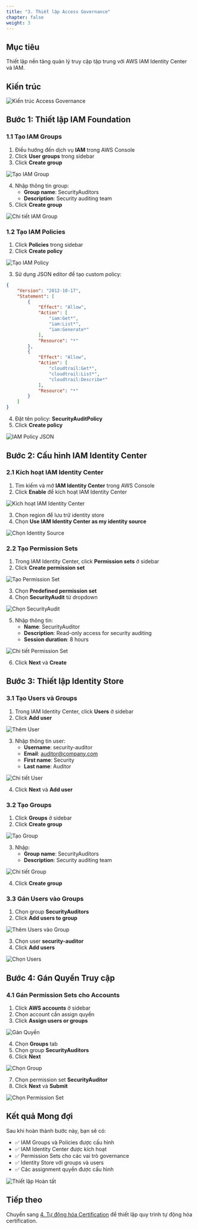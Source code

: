```yaml
---
title: "3. Thiết lập Access Governance"
chapter: false
weight: 3
---
```


## Mục tiêu

Thiết lập nền tảng quản lý truy cập tập trung với AWS IAM Identity Center và IAM.

## Kiến trúc

![Kiến trúc Access Governance](/images/3/access-governance-architecture.png)

## Bước 1: Thiết lập IAM Foundation

### 1.1 Tạo IAM Groups

1. Điều hướng đến dịch vụ **IAM** trong AWS Console
2. Click **User groups** trong sidebar
3. Click **Create group**

![Tạo IAM Group](/images/3/create-iam-group.png)

4. Nhập thông tin group:
   - **Group name**: SecurityAuditors
   - **Description**: Security auditing team
5. Click **Create group**

![Chi tiết IAM Group](/images/3/iam-group-details.png)

### 1.2 Tạo IAM Policies

1. Click **Policies** trong sidebar
2. Click **Create policy**

![Tạo IAM Policy](/images/3/create-iam-policy.png)

3. Sử dụng JSON editor để tạo custom policy:

```json
{
    "Version": "2012-10-17",
    "Statement": [
        {
            "Effect": "Allow",
            "Action": [
                "iam:Get*",
                "iam:List*",
                "iam:Generate*"
            ],
            "Resource": "*"
        },
        {
            "Effect": "Allow",
            "Action": [
                "cloudtrail:Get*",
                "cloudtrail:List*",
                "cloudtrail:Describe*"
            ],
            "Resource": "*"
        }
    ]
}
```

4. Đặt tên policy: **SecurityAuditPolicy**
5. Click **Create policy**

![IAM Policy JSON](/images/3/iam-policy-json.png)

## Bước 2: Cấu hình IAM Identity Center

### 2.1 Kích hoạt IAM Identity Center

1. Tìm kiếm và mở **IAM Identity Center** trong AWS Console
2. Click **Enable** để kích hoạt IAM Identity Center

![Kích hoạt IAM Identity Center](/images/3/enable-identity-center.png)

3. Chọn region để lưu trữ identity store
4. Chọn **Use IAM Identity Center as my identity source**

![Chọn Identity Source](/images/3/choose-identity-source.png)

### 2.2 Tạo Permission Sets

1. Trong IAM Identity Center, click **Permission sets** ở sidebar
2. Click **Create permission set**

![Tạo Permission Set](/images/3/create-permission-set.png?featherlight=false&width=90pc)

3. Chọn **Predefined permission set**
4. Chọn **SecurityAudit** từ dropdown

![Chọn SecurityAudit](/images/3/select-security-audit.png?featherlight=false&width=90pc)

5. Nhập thông tin:
   - **Name**: SecurityAuditor
   - **Description**: Read-only access for security auditing
   - **Session duration**: 8 hours

![Chi tiết Permission Set](/images/3/permission-set-details.png?featherlight=false&width=90pc)

6. Click **Next** và **Create**

## Bước 3: Thiết lập Identity Store

### 3.1 Tạo Users và Groups

1. Trong IAM Identity Center, click **Users** ở sidebar
2. Click **Add user**

![Thêm User](/images/3/add-user.png?featherlight=false&width=90pc)

3. Nhập thông tin user:
   - **Username**: security-auditor
   - **Email**: auditor@company.com
   - **First name**: Security
   - **Last name**: Auditor

![Chi tiết User](/images/3/user-details.png?featherlight=false&width=90pc)

4. Click **Next** và **Add user**

### 3.2 Tạo Groups

1. Click **Groups** ở sidebar
2. Click **Create group**

![Tạo Group](/images/3/create-group.png?featherlight=false&width=90pc)

3. Nhập:
   - **Group name**: SecurityAuditors
   - **Description**: Security auditing team

![Chi tiết Group](/images/3/group-details.png?featherlight=false&width=90pc)

4. Click **Create group**

### 3.3 Gán Users vào Groups

1. Chọn group **SecurityAuditors**
2. Click **Add users to group**

![Thêm Users vào Group](/images/3/add-users-to-group.png?featherlight=false&width=90pc)

3. Chọn user **security-auditor**
4. Click **Add users**

![Chọn Users](/images/3/select-users.png?featherlight=false&width=90pc)

## Bước 4: Gán Quyền Truy cập

### 4.1 Gán Permission Sets cho Accounts

1. Click **AWS accounts** ở sidebar
2. Chọn account cần assign quyền
3. Click **Assign users or groups**

![Gán Quyền](/images/3/assign-access.png?featherlight=false&width=90pc)

4. Chọn **Groups** tab
5. Chọn group **SecurityAuditors**
6. Click **Next**

![Chọn Group](/images/3/select-group-assign.png?featherlight=false&width=90pc)

7. Chọn permission set **SecurityAuditor**
8. Click **Next** và **Submit**

![Chọn Permission Set](/images/3/select-permission-set-assign.png?featherlight=false&width=90pc)

## Kết quả Mong đợi

Sau khi hoàn thành bước này, bạn sẽ có:

- ✅ IAM Groups và Policies được cấu hình
- ✅ IAM Identity Center được kích hoạt
- ✅ Permission Sets cho các vai trò governance
- ✅ Identity Store với groups và users
- ✅ Các assignment quyền được cấu hình

![Thiết lập Hoàn tất](/images/3/final-setup.png)

## Tiếp theo

Chuyển sang [4. Tự động hóa Certification](../4-tu-dong-hoa-certification) để thiết lập quy trình tự động hóa certification.